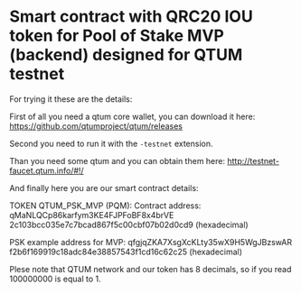 # Smart contract with QRC20 IOU token for Pool of Stake MVP (backend) designed for QTUM testnet

For trying it these are the details:

First of all you need a qtum core wallet, you can download it here: https://github.com/qtumproject/qtum/releases

Second you need to run it with the `-testnet` extension.

Than you need some qtum and you can obtain them here: http://testnet-faucet.qtum.info/#!/

And finally here you are our smart contract details:

TOKEN QTUM_PSK_MVP (PQM):
Contract address: qMaNLQCp86karfym3KE4FJPFoBF8x4brVE
                  2c103bcc035e7c7bcad867f5c00cbf07b02d0cd9 (hexadecimal)

PSK example address for MVP: qfgjqZKA7XsgXcKLty35wX9H5WgJBzswAR
                             f2b6f169919c18adc84e38857543f1cd16c62c25 (hexadecimal)

Plese note that QTUM network and our token has 8 decimals, so if you read 100000000 is equal to 1.
